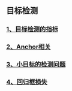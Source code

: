 ## 目标检测

### [1、目标检测的指标](1、目标检测的指标)

### [2、Anchor相关](2、Anchor相关)

### [3、小目标的检测问题](3、小目标的检测问题)

### [4、回归框损失](4、回归框损失)

